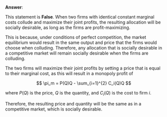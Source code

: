 

**Answer**:

This statement is **False**. When two firms with identical constant marginal costs collude and maximize their joint profits, the resulting allocation will be socially desirable, as long as the firms are profit-maximizing.

This is because, under conditions of perfect competition, the market equilibrium would result in the same output and price that the firms would choose when colluding. Therefore, any allocation that is socially desirable in a competitive market will remain socially desirable when the firms are colluding.

The two firms will maximize their joint profits by setting a price that is equal to their marginal cost, as this will result in a monopoly profit of

$$ \pi_m = P(Q)Q - \sum_{i=1}^{2} C_i(Q)Q  $$

where $P(Q)$ is the price, $Q$ is the quantity, and $C_i(Q)$ is the cost to firm $i$.

Therefore, the resulting price and quantity will be the same as in a competitive market, which is socially desirable.